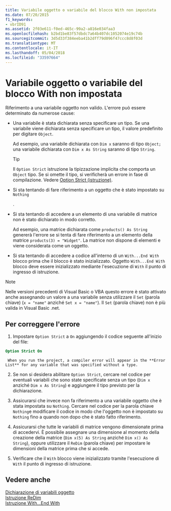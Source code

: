 ```yaml
---
title: Variabile oggetto o variabile del blocco With non impostata
ms.date: 07/20/2015
f1_keywords:
- vbrID91
ms.assetid: 2f03e611-f0ed-465c-99a2-a816e034faa3
ms.openlocfilehash: b2bd1be83f57dbdc7a64b407dc1052074e19c74b
ms.sourcegitcommit: 3d5d33f384eeba41b2dff79d096f47ccc8d8f03d
ms.translationtype: MT
ms.contentlocale: it-IT
ms.lasthandoff: 05/04/2018
ms.locfileid: "33597664"
---
```

# <a name="object-variable-or-with-block-variable-not-set"></a>Variabile oggetto o variabile del blocco With non impostata
Riferimento a una variabile oggetto non valido.   L'errore può essere determinato da numerose cause:  
  
-   Una variabile è stata dichiarata senza specificare un tipo. Se una variabile viene dichiarata senza specificare un tipo, il valore predefinito per digitare `Object`.  
  
     Ad esempio, una variabile dichiarata con `Dim x` saranno di tipo `Object;` una variabile dichiarata con `Dim x As String` saranno di tipo `String`.  
  
    > [!TIP]
    >  Il `Option Strict` istruzione la tipizzazione implicita che comporta un `Object` tipo. Se si omette il tipo, si verificherà un errore in fase di compilazione. Vedere [Option Strict (istruzione)](../../../visual-basic/language-reference/statements/option-strict-statement.md).  
  
-   Si sta tentando di fare riferimento a un oggetto che è stato impostato su `Nothing`  
  
     .  
  
-   Si sta tentando di accedere a un elemento di una variabile di matrice non è stato dichiarato in modo corretto.  
  
     Ad esempio, una matrice dichiarata come `products() As String` genererà l'errore se si tenta di fare riferimento a un elemento della matrice `products(3) = "Widget"`. La matrice non dispone di elementi e viene considerata come un oggetto.  
  
-   Si sta tentando di accedere a codice all'interno di un `With...End With` blocco prima che il blocco è stato inizializzato.   Oggetto `With...End With` blocco deve essere inizializzato mediante l'esecuzione di `With` il punto di ingresso di istruzione.  
  
> [!NOTE]
>  Nelle versioni precedenti di Visual Basic o VBA questo errore è stato attivato anche assegnando un valore a una variabile senza utilizzare il `Set` (parola chiave) (`x = "name"` anziché `Set x = "name"`). Il `Set` (parola chiave) non è più valida in Visual Basic .net.  
  
## <a name="to-correct-this-error"></a>Per correggere l'errore  
  
1.  Impostare `Option Strict` a `On` aggiungendo il codice seguente all'inizio del file:  
  
```vb  
Option Strict On  
```  

     When you run the project, a compiler error will appear in the **Error List** for any variable that was specified without a type.  
  
2.  Se non si desidera abilitare `Option Strict`, cercare nel codice per eventuali variabili che sono state specificate senza un tipo (`Dim x` anziché `Dim x As String`) e aggiungere il tipo previsto per la dichiarazione.  
  
3.  Assicurarsi che invece non fa riferimento a una variabile oggetto che è stata impostata su `Nothing`.  Cercare nel codice per la parola chiave `Nothing`e modificare il codice in modo che l'oggetto non è impostato su `Nothing` fino a quando non dopo che è stato fatto riferimento.  
  
4.  Assicurarsi che tutte le variabili di matrice vengono dimensionate prima di accedervi. È possibile assegnare una dimensione al momento della creazione della matrice (`Dim x(5) As String` anziché `Dim x() As String`), oppure utilizzare il `ReDim` (parola chiave) per impostare le dimensioni della matrice prima che si accede.  
  
5.  Verificare che il `With` blocco viene inizializzato tramite l'esecuzione di `With` il punto di ingresso di istruzione.  
  
## <a name="see-also"></a>Vedere anche  
 [Dichiarazione di variabili oggetto](../../../visual-basic/programming-guide/language-features/variables/object-variable-declaration.md)  
 [Istruzione ReDim](../../../visual-basic/language-reference/statements/redim-statement.md)  
 [Istruzione With...End With](../../../visual-basic/language-reference/statements/with-end-with-statement.md)
